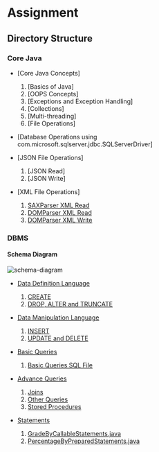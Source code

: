 # Assignment

## Directory Structure

### Core Java

* [Core Java Concepts]

    1. [Basics of Java]
    2. [OOPS Concepts]
    3. [Exceptions and Exception Handling]
    4. [Collections]
    5. [Multi-threading]
    6. [File Operations]

* [Database Operations using com.microsoft.sqlserver.jdbc.SQLServerDriver]

* [JSON File Operations]

    1. [JSON Read]
    2. [JSON Write]

* [XML File Operations]

    1. [SAXParser XML Read](./Core%20Java/xml_io/src/main/java/xml_io/XMLRead.java)
    2. [DOMParser XML Read](./Core%20Java/xml_io/src/main/java/xml_io/XMLReaderDOM.java)
    3. [DOMParser XML Write](./Core%20Java/xml_io/src/main/java/xml_io/XMLWriterDOM.java)

### DBMS

#### Schema Diagram

![schema-diagram](./DBMS%20Assignment/schema.png)

* [Data Definition Language](./DBMS%20Assignment/ddl/)

    1. [CREATE](./DBMS%20Assignment/ddl/create.sql)
    2. [DROP, ALTER and TRUNCATE](./DBMS%20Assignment/ddl/drop_alter_truncate.sql)

* [Data Manipulation Language](./DBMS%20Assignment/dml/)

    1. [INSERT](./DBMS%20Assignment/dml/insert/)
    2. [UPDATE and DELETE](./DBMS%20Assignment/dml/update_delete.sql)

* [Basic Queries](./DBMS%20Assignment/basic%20queries/)
    
    1. [Basic Queries SQL File](./DBMS%20Assignment/basic%20queries/basic_queries.sql)

* [Advance Queries](./DBMS%20Assignment/advance%20queries/)
    
    1. [Joins](./DBMS%20Assignment/advance%20queries/joins.sql)
    2. [Other Queries](./DBMS%20Assignment/advance%20queries/other_queries.sql)
    3. [Stored Procedures](./DBMS%20Assignment/advance%20queries/stored_proc.sql)

* [Statements](./DBMS%20Assignment/statements/)

    1. [GradeByCallableStatements.java](./DBMS%20Assignment/statements/GradeByCallableStatements.java)
    2. [PercentageByPreparedStatements.java](./DBMS%20Assignment/statements/PercentageByPreparedStatements.java)